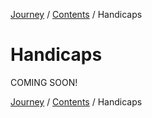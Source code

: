 [Journey](/wiki.md) / [Contents](/wiki/index.md) / Handicaps

# Handicaps
COMING SOON!

[Journey](/wiki.md) / [Contents](/wiki/index.md) / Handicaps